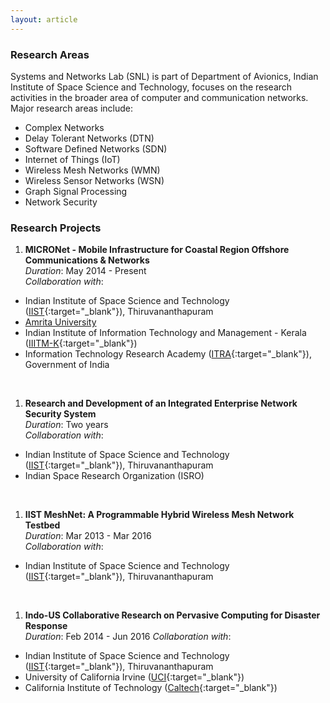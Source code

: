```yaml
---
layout: article
---
```


### Research Areas

Systems and Networks Lab (SNL) is part of Department of Avionics, 
Indian Institute of Space Science and Technology, focuses on the 
research activities in the broader area of computer and 
communication networks. Major research areas include:

* Complex Networks
* Delay Tolerant Networks (DTN)
* Software Defined Networks (SDN)
* Internet of Things (IoT)
* Wireless Mesh Networks (WMN)
* Wireless Sensor Networks (WSN)
* Graph Signal Processing
* Network Security

### Research Projects

1. **MICRONet - Mobile Infrastructure for Coastal Region Offshore Communications & Networks**  
*Duration*: May 2014 - Present  
*Collaboration with*: 
* Indian Institute of Space Science and Technology ([IIST](https://www.iist.ac.in){:target="_blank"}), Thiruvananthapuram
* [Amrita University](https://www.amrita.edu)
* Indian Institute of Information Technology and Management - Kerala ([IIITM-K](http://www.iiitmk.ac.in){:target="_blank"})
* Information Technology Research Academy ([ITRA](http://itra.medialabasia.in){:target="_blank"}), Government of India  
<br>

1. **Research and Development of an Integrated Enterprise Network Security System**  
*Duration*: Two years  
*Collaboration with*:  
* Indian Institute of Space Science and Technology ([IIST](https://www.iist.ac.in){:target="_blank"}), Thiruvananthapuram
* Indian Space Research Organization (ISRO)  
<br>

1. **IIST MeshNet: A Programmable Hybrid Wireless Mesh Network Testbed**  
*Duration*: Mar 2013 - Mar 2016  
*Collaboration with*: 
* Indian Institute of Space Science and Technology ([IIST](https://www.iist.ac.in){:target="_blank"}), Thiruvananthapuram  
<br>

1. **Indo-US Collaborative Research on Pervasive Computing for Disaster Response**  
*Duration*: Feb 2014 - Jun 2016 
*Collaboration with*: 
* Indian Institute of Space Science and Technology ([IIST](https://www.iist.ac.in){:target="_blank"}), Thiruvananthapuram
* University of California Irvine ([UCI](https://uci.edu){:target="_blank"})
* California Institute of Technology ([Caltech](https://www.caltech.edu){:target="_blank"})  
<br>




